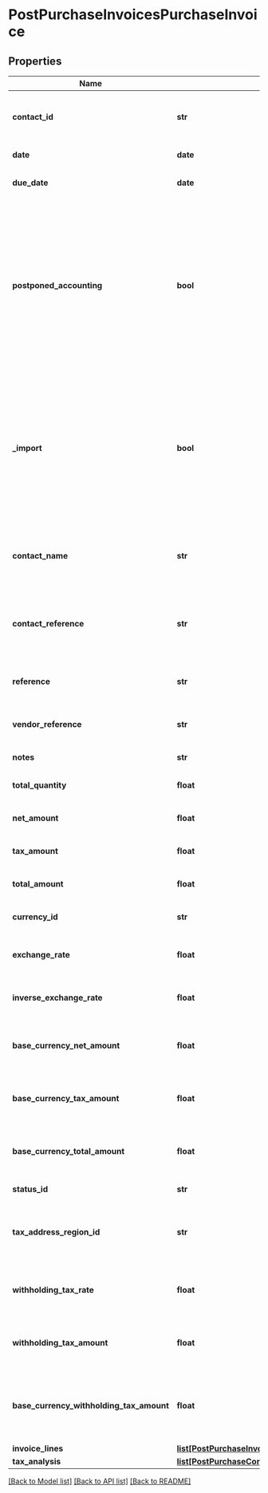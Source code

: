 # PostPurchaseInvoicesPurchaseInvoice

## Properties
Name | Type | Description | Notes
------------ | ------------- | ------------- | -------------
**contact_id** | **str** | The contact the purchase invoice relates to | 
**date** | **date** | The date of the invoice | 
**due_date** | **date** | The due date of the invoice | 
**postponed_accounting** | **bool** | Indicates whether postponed accounting rules are applied to the artefact. Only used for UK and IE accounting businesses, where the supplier is flagged as importer | [optional] 
**_import** | **bool** | Indicates whether import rules are applied to the artefact. Only used for UK and IE accounting businesses, where the supplier is flagged as importer. | [optional] 
**contact_name** | **str** | The name of the contact when the invoice was created | [optional] 
**contact_reference** | **str** | The reference of the contact when the invoice was created | [optional] 
**reference** | **str** | The reference for the invoice | [optional] 
**vendor_reference** | **str** | The vendor reference for the invoice | [optional] 
**notes** | **str** | Invoice notes | [optional] 
**total_quantity** | **float** | The total quantity of the invoice | [optional] 
**net_amount** | **float** | The net amount of the invoice | [optional] 
**tax_amount** | **float** | The tax amount of the invoice | [optional] 
**total_amount** | **float** | The total amount of the invoice | [optional] 
**currency_id** | **str** | The ID of the Currency. | [optional] 
**exchange_rate** | **float** | The exchange rate for the invoice | [optional] 
**inverse_exchange_rate** | **float** | The inverse exchange rate for the invoice | [optional] 
**base_currency_net_amount** | **float** | The net amount of the invoice in base currency | [optional] 
**base_currency_tax_amount** | **float** | The tax amount of the invoice in base currency | [optional] 
**base_currency_total_amount** | **float** | The total amount of the invoice in base currency | [optional] 
**status_id** | **str** | The ID of the Status. | [optional] 
**tax_address_region_id** | **str** | The ID of the Tax Address Region. (Canada only) | [optional] 
**withholding_tax_rate** | **float** | IRPF withheld Tax Rate (Spain only) | [optional] 
**withholding_tax_amount** | **float** | IRPF withheld Tax Amount (Spain only) | [optional] 
**base_currency_withholding_tax_amount** | **float** | IRPF withheld Tax Amount (Spain only) in the base currency | [optional] 
**invoice_lines** | [**list[PostPurchaseInvoicesPurchaseInvoiceInvoiceLines]**](PostPurchaseInvoicesPurchaseInvoiceInvoiceLines.md) |  | 
**tax_analysis** | [**list[PostPurchaseCorrectiveInvoicesPurchaseCorrectiveInvoiceTaxAnalysis]**](PostPurchaseCorrectiveInvoicesPurchaseCorrectiveInvoiceTaxAnalysis.md) |  | [optional] 

[[Back to Model list]](../README.md#documentation-for-models) [[Back to API list]](../README.md#documentation-for-api-endpoints) [[Back to README]](../README.md)



